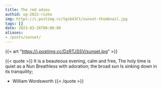 ```yaml
---
title: The red adieu
authid: ug-2022-risha
img: https://i.postimg.cc/tgsb43Ct/sunset-thumbnail.jpg
tags: []
date: 2023-03-26T00:00:00
aliases:
- /posts/sunset/
---
```


{{< art "https://i.postimg.cc/DzRTJSSV/sunset.jpg" >}}

{{< quote >}}
It is a beauteous evening, calm and free,
The holy time is quiet as a Nun
Breathless with adoration; the broad sun
Is sinking down in its tranquility;
- William Wordsworth
{{< /quote >}}